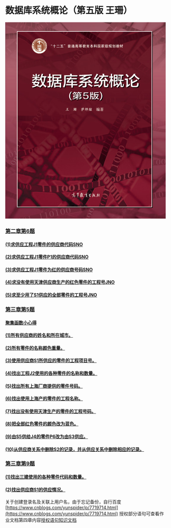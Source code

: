# 数据库系统概论（第五版 王珊）
[![picture](https://raw.githubusercontent.com/ljm0451/MyDatabase/master/database.jpg)](http://www.hep.com.cn/book/details?uuid=bae52acd-15ae-1000-bd5e-d52640b36cd2 "点击查看本书详情及购买")

### [第二章第6题](https://github.com/ljm0451/MyDatabase/tree/master/SPJ%E8%AF%BE%E6%9C%AC%E4%B9%A0%E9%A2%98/%E7%AC%AC%E4%BA%8C%E7%AB%A0%E7%AC%AC%E5%85%AD%E9%A2%98#%E7%AC%AC%E4%BA%8C%E7%AB%A0%E7%AC%AC6%E9%A2%98)

#### [(1)求供应工程J1零件的供应商代码SNO](https://github.com/ljm0451/MyDatabase/tree/master/SPJ%E8%AF%BE%E6%9C%AC%E4%B9%A0%E9%A2%98/%E7%AC%AC%E4%BA%8C%E7%AB%A0%E7%AC%AC%E5%85%AD%E9%A2%98#1%E6%B1%82%E4%BE%9B%E5%BA%94%E5%B7%A5%E7%A8%8Bj1%E9%9B%B6%E4%BB%B6%E7%9A%84%E4%BE%9B%E5%BA%94%E5%95%86%E4%BB%A3%E7%A0%81sno)

#### [(2)求供应工程J1零件P1的供应商代码SNO](https://github.com/ljm0451/MyDatabase/tree/master/SPJ%E8%AF%BE%E6%9C%AC%E4%B9%A0%E9%A2%98/%E7%AC%AC%E4%BA%8C%E7%AB%A0%E7%AC%AC%E5%85%AD%E9%A2%98#2%E6%B1%82%E4%BE%9B%E5%BA%94%E5%B7%A5%E7%A8%8Bj1%E9%9B%B6%E4%BB%B6p1%E7%9A%84%E4%BE%9B%E5%BA%94%E5%95%86%E4%BB%A3%E7%A0%81sno)

#### [(3)求供应工程J1零件为红的供应商号码SNO](https://github.com/ljm0451/MyDatabase/tree/master/SPJ%E8%AF%BE%E6%9C%AC%E4%B9%A0%E9%A2%98/%E7%AC%AC%E4%BA%8C%E7%AB%A0%E7%AC%AC%E5%85%AD%E9%A2%98#3%E6%B1%82%E4%BE%9B%E5%BA%94%E5%B7%A5%E7%A8%8Bj1%E9%9B%B6%E4%BB%B6%E4%B8%BA%E7%BA%A2%E7%9A%84%E4%BE%9B%E5%BA%94%E5%95%86%E5%8F%B7%E7%A0%81sno)

#### [(4)求没有使用天津供应商生产的红色零件的工程号JNO](https://github.com/ljm0451/MyDatabase/tree/master/SPJ%E8%AF%BE%E6%9C%AC%E4%B9%A0%E9%A2%98/%E7%AC%AC%E4%BA%8C%E7%AB%A0%E7%AC%AC%E5%85%AD%E9%A2%98#4%E6%B1%82%E6%B2%A1%E6%9C%89%E4%BD%BF%E7%94%A8%E5%A4%A9%E6%B4%A5%E4%BE%9B%E5%BA%94%E5%95%86%E7%94%9F%E4%BA%A7%E7%9A%84%E7%BA%A2%E8%89%B2%E9%9B%B6%E4%BB%B6%E7%9A%84%E5%B7%A5%E7%A8%8B%E5%8F%B7jno)

#### [(5)求至少用了S1供应的全部零件的工程号JNO](https://github.com/ljm0451/MyDatabase/tree/master/SPJ%E8%AF%BE%E6%9C%AC%E4%B9%A0%E9%A2%98/%E7%AC%AC%E4%BA%8C%E7%AB%A0%E7%AC%AC%E5%85%AD%E9%A2%98#5%E6%B1%82%E8%87%B3%E5%B0%91%E7%94%A8%E4%BA%86s1%E4%BE%9B%E5%BA%94%E7%9A%84%E5%85%A8%E9%83%A8%E9%9B%B6%E4%BB%B6%E7%9A%84%E5%B7%A5%E7%A8%8B%E5%8F%B7jno)

### [第三章第5题](https://github.com/ljm0451/MyDatabase/tree/master/SPJ%E8%AF%BE%E6%9C%AC%E4%B9%A0%E9%A2%98/%E7%AC%AC%E4%B8%89%E7%AB%A0%E7%AC%AC%E4%BA%94%E9%A2%98#%E7%AC%AC%E4%B8%89%E7%AB%A0%E7%AC%AC5%E9%A2%98)

#### [聚集函数小心得](https://github.com/ljm0451/MyDatabase/tree/master/SPJ%E8%AF%BE%E6%9C%AC%E4%B9%A0%E9%A2%98/%E7%AC%AC%E4%B8%89%E7%AB%A0%E7%AC%AC%E4%BA%94%E9%A2%98#%E5%AF%B9%E6%AF%944%E9%A2%98%E7%90%86%E8%A7%A3%E8%81%9A%E9%9B%86%E5%87%BD%E6%95%B0%E7%9A%84%E4%BD%BF%E7%94%A8%E5%81%9Ademo%E6%B5%8B%E8%AF%95%E5%A6%82%E4%B8%8B)

#### [(1)所有供应商的姓名和所在城市。](https://github.com/ljm0451/MyDatabase/tree/master/SPJ%E8%AF%BE%E6%9C%AC%E4%B9%A0%E9%A2%98/%E7%AC%AC%E4%B8%89%E7%AB%A0%E7%AC%AC%E4%BA%94%E9%A2%98#1%E6%89%80%E6%9C%89%E4%BE%9B%E5%BA%94%E5%95%86%E7%9A%84%E5%A7%93%E5%90%8D%E5%92%8C%E6%89%80%E5%9C%A8%E5%9F%8E%E5%B8%82)

#### [(2)所有零件的名称颜色重量。](https://github.com/ljm0451/MyDatabase/tree/master/SPJ%E8%AF%BE%E6%9C%AC%E4%B9%A0%E9%A2%98/%E7%AC%AC%E4%B8%89%E7%AB%A0%E7%AC%AC%E4%BA%94%E9%A2%98#2%E6%89%80%E6%9C%89%E9%9B%B6%E4%BB%B6%E7%9A%84%E5%90%8D%E7%A7%B0%E9%A2%9C%E8%89%B2%E9%87%8D%E9%87%8F)

#### [(3)使用供应商S1所供应的零件的工程项目号。](https://github.com/ljm0451/MyDatabase/tree/master/SPJ%E8%AF%BE%E6%9C%AC%E4%B9%A0%E9%A2%98/%E7%AC%AC%E4%B8%89%E7%AB%A0%E7%AC%AC%E4%BA%94%E9%A2%98#3%E4%BD%BF%E7%94%A8%E4%BE%9B%E5%BA%94%E5%95%86s1%E6%89%80%E4%BE%9B%E5%BA%94%E7%9A%84%E9%9B%B6%E4%BB%B6%E7%9A%84%E5%B7%A5%E7%A8%8B%E9%A1%B9%E7%9B%AE%E5%8F%B7)

#### [(4)找出工程J2使用的各种零件的名称和数量。](https://github.com/ljm0451/MyDatabase/tree/master/SPJ%E8%AF%BE%E6%9C%AC%E4%B9%A0%E9%A2%98/%E7%AC%AC%E4%B8%89%E7%AB%A0%E7%AC%AC%E4%BA%94%E9%A2%98#4%E6%89%BE%E5%87%BA%E5%B7%A5%E7%A8%8Bj2%E4%BD%BF%E7%94%A8%E7%9A%84%E5%90%84%E7%A7%8D%E9%9B%B6%E4%BB%B6%E7%9A%84%E5%90%8D%E7%A7%B0%E5%92%8C%E6%95%B0%E9%87%8F)

#### [(5)找出所有上海厂商提供的零件号码。](https://github.com/ljm0451/MyDatabase/tree/master/SPJ%E8%AF%BE%E6%9C%AC%E4%B9%A0%E9%A2%98/%E7%AC%AC%E4%B8%89%E7%AB%A0%E7%AC%AC%E4%BA%94%E9%A2%98#5%E6%89%BE%E5%87%BA%E6%89%80%E6%9C%89%E4%B8%8A%E6%B5%B7%E5%8E%82%E5%95%86%E6%8F%90%E4%BE%9B%E7%9A%84%E9%9B%B6%E4%BB%B6%E5%8F%B7%E7%A0%81)

#### [(6)找出使用上海产的零件的工程名称。](https://github.com/ljm0451/MyDatabase/tree/master/SPJ%E8%AF%BE%E6%9C%AC%E4%B9%A0%E9%A2%98/%E7%AC%AC%E4%B8%89%E7%AB%A0%E7%AC%AC%E4%BA%94%E9%A2%98#6%E6%89%BE%E5%87%BA%E4%BD%BF%E7%94%A8%E4%B8%8A%E6%B5%B7%E4%BA%A7%E7%9A%84%E9%9B%B6%E4%BB%B6%E7%9A%84%E5%B7%A5%E7%A8%8B%E5%90%8D%E7%A7%B0)

#### [(7)找出没有使用天津生产的零件的工程号码。](https://github.com/ljm0451/MyDatabase/tree/master/SPJ%E8%AF%BE%E6%9C%AC%E4%B9%A0%E9%A2%98/%E7%AC%AC%E4%B8%89%E7%AB%A0%E7%AC%AC%E4%BA%94%E9%A2%98#7%E6%89%BE%E5%87%BA%E6%B2%A1%E6%9C%89%E4%BD%BF%E7%94%A8%E5%A4%A9%E6%B4%A5%E7%94%9F%E4%BA%A7%E7%9A%84%E9%9B%B6%E4%BB%B6%E7%9A%84%E5%B7%A5%E7%A8%8B%E5%8F%B7%E7%A0%81)

#### [(8)把全部红色零件的颜色改为蓝色。](https://github.com/ljm0451/MyDatabase/tree/master/SPJ%E8%AF%BE%E6%9C%AC%E4%B9%A0%E9%A2%98/%E7%AC%AC%E4%B8%89%E7%AB%A0%E7%AC%AC%E4%BA%94%E9%A2%98#8%E6%8A%8A%E5%85%A8%E9%83%A8%E7%BA%A2%E8%89%B2%E9%9B%B6%E4%BB%B6%E7%9A%84%E9%A2%9C%E8%89%B2%E6%94%B9%E4%B8%BA%E8%93%9D%E8%89%B2)

#### [(9)由S5供给J4的零件P6改为由S3供应。](https://github.com/ljm0451/MyDatabase/tree/master/SPJ%E8%AF%BE%E6%9C%AC%E4%B9%A0%E9%A2%98/%E7%AC%AC%E4%B8%89%E7%AB%A0%E7%AC%AC%E4%BA%94%E9%A2%98#9%E7%94%B1s5%E4%BE%9B%E7%BB%99j4%E7%9A%84%E9%9B%B6%E4%BB%B6p6%E6%94%B9%E4%B8%BA%E7%94%B1s3%E4%BE%9B%E5%BA%94)

#### [(10)从供应商关系中删除S2的记录，并从供应关系中删除相应的记录。](https://github.com/ljm0451/MyDatabase/tree/master/SPJ%E8%AF%BE%E6%9C%AC%E4%B9%A0%E9%A2%98/%E7%AC%AC%E4%B8%89%E7%AB%A0%E7%AC%AC%E4%BA%94%E9%A2%98#10%E4%BB%8E%E4%BE%9B%E5%BA%94%E5%95%86%E5%85%B3%E7%B3%BB%E4%B8%AD%E5%88%A0%E9%99%A4s2%E7%9A%84%E8%AE%B0%E5%BD%95%E5%B9%B6%E4%BB%8E%E4%BE%9B%E5%BA%94%E5%85%B3%E7%B3%BB%E4%B8%AD%E5%88%A0%E9%99%A4%E7%9B%B8%E5%BA%94%E7%9A%84%E8%AE%B0%E5%BD%95)

### [第三章第9题](https://github.com/ljm0451/MyDatabase/tree/master/SPJ%E8%AF%BE%E6%9C%AC%E4%B9%A0%E9%A2%98/%E7%AC%AC%E4%B8%89%E7%AB%A0%E7%AC%AC%E4%B9%9D%E9%A2%98%E2%80%94%E8%A7%86%E5%9B%BE#%E7%AC%AC%E4%B8%89%E7%AB%A0%E7%AC%AC9%E9%A2%98)

#### [(1)找出三建使用的各种零件代码和数量。](https://github.com/ljm0451/MyDatabase/tree/master/SPJ%E8%AF%BE%E6%9C%AC%E4%B9%A0%E9%A2%98/%E7%AC%AC%E4%B8%89%E7%AB%A0%E7%AC%AC%E4%B9%9D%E9%A2%98%E2%80%94%E8%A7%86%E5%9B%BE#1%E6%89%BE%E5%87%BA%E4%B8%89%E5%BB%BA%E4%BD%BF%E7%94%A8%E7%9A%84%E5%90%84%E7%A7%8D%E9%9B%B6%E4%BB%B6%E4%BB%A3%E7%A0%81%E5%92%8C%E6%95%B0%E9%87%8F)

#### [(2)找出供应商S1的供应情况。](https://github.com/ljm0451/MyDatabase/tree/master/SPJ%E8%AF%BE%E6%9C%AC%E4%B9%A0%E9%A2%98/%E7%AC%AC%E4%B8%89%E7%AB%A0%E7%AC%AC%E4%B9%9D%E9%A2%98%E2%80%94%E8%A7%86%E5%9B%BE#2%E6%89%BE%E5%87%BA%E4%BE%9B%E5%BA%94%E5%95%86s1%E7%9A%84%E4%BE%9B%E5%BA%94%E6%83%85%E5%86%B5)

关于创建登录名及关联上用户名，由于忘记备份，自行百度[https://www.cnblogs.com/yunspider/p/7719714.html](https://www.cnblogs.com/yunspider/p/7719714.html)
授权部分语句可查看作业文档第四章内容[授权语句知识文档](https://github.com/ljm0451/MyDatabase/blob/master/20161101049%20%E8%94%A1%E7%BA%AA%E8%89%AF%E6%95%B0%E6%8D%AE%E5%BA%93%E4%BD%9C%E4%B8%9A.docx)









